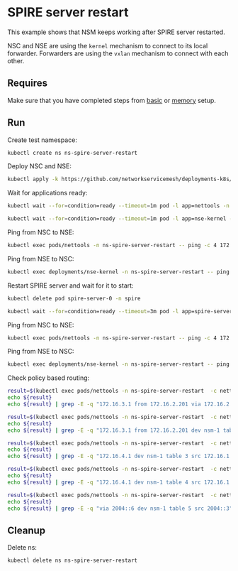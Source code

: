 # SPIRE server restart

This example shows that NSM keeps working after SPIRE server restarted.

NSC and NSE are using the `kernel` mechanism to connect to its local forwarder.
Forwarders are using the `vxlan` mechanism to connect with each other.

## Requires

Make sure that you have completed steps from [basic](../../basic) or [memory](../../memory) setup.

## Run

Create test namespace:
```bash
kubectl create ns ns-spire-server-restart
```

Deploy NSC and NSE:
```bash
kubectl apply -k https://github.com/networkservicemesh/deployments-k8s/examples/heal/spire-server-restart?ref=a5a2ed67490fd39cc4d3020dc24e233b437dbab3
```

Wait for applications ready:
```bash
kubectl wait --for=condition=ready --timeout=1m pod -l app=nettools -n ns-spire-server-restart
```
```bash
kubectl wait --for=condition=ready --timeout=1m pod -l app=nse-kernel -n ns-spire-server-restart
```

Ping from NSC to NSE:
```bash
kubectl exec pods/nettools -n ns-spire-server-restart -- ping -c 4 172.16.1.100
```

Ping from NSE to NSC:
```bash
kubectl exec deployments/nse-kernel -n ns-spire-server-restart -- ping -c 4 172.16.1.101
```

Restart SPIRE server and wait for it to start:
```bash
kubectl delete pod spire-server-0 -n spire
```
```bash
kubectl wait --for=condition=ready --timeout=3m pod -l app=spire-server -n spire
```

Ping from NSC to NSE:
```bash
kubectl exec pods/nettools -n ns-spire-server-restart -- ping -c 4 172.16.1.100
```

Ping from NSE to NSC:
```bash
kubectl exec deployments/nse-kernel -n ns-spire-server-restart -- ping -c 4 172.16.1.101
```

Check policy based routing:
```bash
result=$(kubectl exec pods/nettools -n ns-spire-server-restart  -c nettools -- ip r get 172.16.3.1 from 172.16.2.201 ipproto tcp dport 6666)
echo ${result}
echo ${result} | grep -E -q "172.16.3.1 from 172.16.2.201 via 172.16.2.200 dev nsm-1 table 1"
```

```bash
result=$(kubectl exec pods/nettools -n ns-spire-server-restart  -c nettools -- ip r get 172.16.3.1 from 172.16.2.201 ipproto tcp sport 5555)
echo ${result}
echo ${result} | grep -E -q "172.16.3.1 from 172.16.2.201 dev nsm-1 table 2"
```

```bash
result=$(kubectl exec pods/nettools -n ns-spire-server-restart  -c nettools -- ip r get 172.16.4.1 ipproto udp dport 6666)
echo ${result}
echo ${result} | grep -E -q "172.16.4.1 dev nsm-1 table 3 src 172.16.1.101"
```

```bash
result=$(kubectl exec pods/nettools -n ns-spire-server-restart  -c nettools -- ip r get 172.16.4.1 ipproto udp dport 6668)
echo ${result}
echo ${result} | grep -E -q "172.16.4.1 dev nsm-1 table 4 src 172.16.1.101"
```

```bash
result=$(kubectl exec pods/nettools -n ns-spire-server-restart  -c nettools -- ip -6 route get 2004::5 from 2004::3 ipproto udp dport 5555)
echo ${result}
echo ${result} | grep -E -q "via 2004::6 dev nsm-1 table 5 src 2004::3"
```

## Cleanup

Delete ns:
```bash
kubectl delete ns ns-spire-server-restart
```
